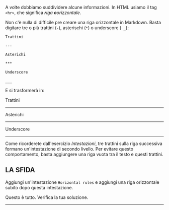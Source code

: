 A volte dobbiamo suddividere alcune informazioni. In HTML usiamo il tag `<hr>`, che significa _**r**iga **o**orizzontale_.

Non c'è nulla di difficile pre creare una riga orizzontale in Markdown. Basta digitare tre o più trattini (`-`), asterischi (` * `) o underscore (` _`):

    Trattini

    ---

    Asterichi

    ***

    Underscore

    ___

E si trasformerà in:

Trattini

---

Asterichi

***

Underscore

___


Come ricorderete dall'esercizio _Intestazioni_, tre trattini sulla riga successiva formano un'intestazione di secondo livello. Per evitare questo comportamento, basta aggiungere una riga vuota tra il testo e questi trattini.

## LA SFIDA

Aggiungi un'intestazione `Horizontal rules` e aggiungi una riga orizzontale subito dopo questa intestazione.

Questo è tutto. Verifica la tua soluzione.

---
